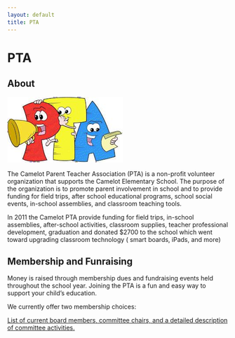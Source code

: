```yaml
---
layout: default
title: PTA
---
```


# PTA

## About

<img src="pta.jpg" alt="PTA Image">

The Camelot Parent Teacher Association (PTA) is a non-profit volunteer organization that supports the Camelot Elementary School.  The purpose of the organization is to promote parent involvement in school and to provide funding for field trips, after school educational programs, school social events, in-school assemblies, and classroom teaching tools.

In 2011 the Camelot PTA provide funding for field trips, in-school assemblies, after-school activities, classroom supplies, teacher professional development, graduation and donated $2700 to the school which went toward upgrading classroom technology ( smart boards, iPads, and more)

## Membership and Funraising

Money is raised through membership dues and fundraising events held throughout the school year.
Joining the PTA is a fun and easy way to support your child’s education.

We currently offer two membership choices:

<a href="http://www.camelotpta.org/pta/pta-board-and-committees/">List of current board  members, committee chairs, and a detailed description of committee activities.</a>
